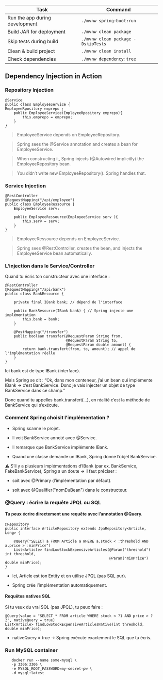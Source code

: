 | Task                           | Command                            |
|--------------------------------| ---------------------------------- |
| Run the app during development | `./mvnw spring-boot:run`           |
| Build JAR for deployment       | `./mvnw clean package`             |
| Skip tests during build        | `./mvnw clean package -DskipTests` |
| Clean & build project          | `./mvnw clean install`             |
| Check dependencies             | `./mvnw dependency:tree`           |

## Dependency Injection in Action

### Repository Injection

```
@Service
public class EmployeeService {
EmployeeRpository emprepo ;
    public EmployeeService(EmployeeRpository emprepo){
        this.emprepo = emprepo;
    }
}
```


> EmployeeService depends on EmployeeRepository.

> Spring sees the @Service annotation and creates a bean for EmployeeService.

> When constructing it, Spring injects (@Autowired implicitly) the EmployeeRepository bean.

> You didn’t write new EmployeeRepository(). Spring handles that.


### Service Injection

```
@RestController
@RequestMapping("/api/employee")
public class EmployeeRessource {
    EmployeeService serv;

    public EmployeeRessource(EmployeeService serv ){
        this.serv = serv;
    }
}
```


> EmployeeRessource depends on EmployeeService.

> Spring sees @RestController, creates the bean, and injects the EmployeeService bean automatically.

### L'injection dans le Service/Controller

Quand tu écris ton constructeur avec une interface :

```
@RestController
@RequestMapping("/api/bank")
public class BankResource {

    private final IBank bank; // dépend de l'interface

    public BankResource(IBank bank) { // Spring injecte une implémentation
        this.bank = bank;
    }

    @PostMapping("/transfer")
    public boolean transfer(@RequestParam String from,
                            @RequestParam String to,
                            @RequestParam double amount) {
        return bank.transfert(from, to, amount); // appel de l'implémentation réelle
    }
}

```


Ici bank est de type IBank (interface).

Mais Spring se dit : “Ok, dans mon conteneur, j’ai un bean qui implémente IBank → c’est BankService. Donc je vais injecter un objet de type BankService dans ce champ.”

Donc quand tu appelles bank.transfert(...), en réalité c’est la méthode de BankService qui s’exécute.

### Comment Spring choisit l’implémentation ?

* Spring scanne le projet.

* Il voit BankService annoté avec @Service.

* Il remarque que BankService implémente IBank.

* Quand une classe demande un IBank, Spring donne l’objet BankService.

⚠️ S’il y a plusieurs implémentations d’IBank (par ex. BankService, FakeBankService), Spring a un doute → il faut préciser :

* soit avec @Primary (l’implémentation par défaut).

* soit avec @Qualifier("nomDuBean") dans le constructeur.
 

### @Query : écrire la requête JPQL ou SQL

#### Tu peux écrire directement une requête avec l’annotation @Query.

```angular2html
@Repository
public interface ArticleRepository extends JpaRepository<Article, Long> {

    @Query("SELECT a FROM Article a WHERE a.stock < :threshold AND a.price > :minPrice")
    List<Article> findLowStockExpensiveArticles(@Param("threshold") int threshold,
                                                @Param("minPrice") double minPrice);
}
```

* Ici, Article est ton Entity et on utilise JPQL (pas SQL pur).

* Spring crée l’implémentation automatiquement.

#### Requêtes natives SQL
Si tu veux du vrai SQL (pas JPQL), tu peux faire :

```angular2html
@Query(value = "SELECT * FROM article WHERE stock < ?1 AND price > ?2", nativeQuery = true)
List<Article> findLowStockExpensiveArticlesNative(int threshold, double minPrice);
```
* nativeQuery = true → Spring exécute exactement le SQL que tu écris.

### Run MySQL container
```
   docker run --name some-mysql \
   -p 3306:3306 \
   -e MYSQL_ROOT_PASSWORD=my-secret-pw \
   -d mysql:latest
```